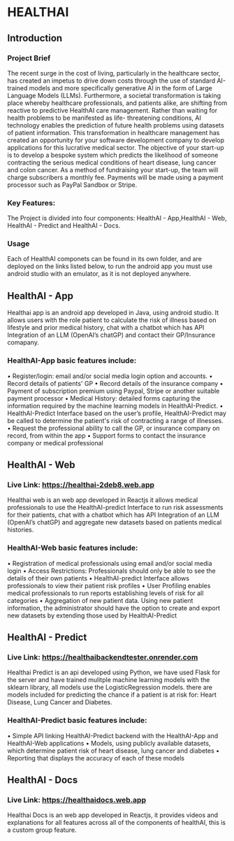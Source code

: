  # HEALTHAI

## Introduction
### Project Brief 
The recent surge in the cost of living, particularly in the healthcare sector, has created an impetus to drive down costs
through the use of standard AI-trained models and more specifically generative AI in the form of Large Language Models
(LLMs).
Furthermore, a societal transformation is taking place whereby healthcare professionals, and patients alike, are shifting
from reactive to predictive HealthAI care management. Rather than waiting for health problems to be manifested as life-
threatening conditions, AI technology enables the prediction of future health problems using datasets of patient
information.
This transformation in healthcare management has created an opportunity for your software development company to
develop applications for this lucrative medical sector. The objective of your start-up is to develop a bespoke system which
predicts the likelihood of someone contracting the serious medical conditions of heart disease, lung cancer and colon
cancer. As a method of fundraising your start-up, the team will charge subscribers a monthly fee. Payments will be made
using a payment processor such as PayPal Sandbox or Stripe.

### Key Features: 
The Project is divided into four components: HealthAI - App,HealthAI - Web, HealthAI - Predict and HealthAI - Docs.

### Usage
Each of HealthAI componets can be found in its own folder, and are deployed on the links listed below, to run the android app you must use android studio with an emulator, as it is not deployed anywhere.

## HealthAI - App
Healthai app is an android app developed in Java, using android studio. It allows users with the role patient to calculate the risk of illness based on lifestyle and prior medical history, chat with a chatbot which  has API Integration of an LLM (OpenAI’s chatGP) and contact their GP/Insurance comapany.

### HealthAI-App basic features include:
• Register/login: email and/or social media login option and accounts.
• Record details of patients' GP
• Record details of the insurance company
• Payment of subscription premium using Paypal, Stripe or another suitable payment processor
• Medical History: detailed forms capturing the information required by the machine
learning models in HealthAI-Predict.
• HealthAI-Predict Interface based on the user’s profile, HealthAI-Predict may be called to determine the patient's risk of contracting a range of illnesses.
• Request the professional ability to call the GP, or insurance company on record, from within the app
• Support forms to contact the insurance company or medical professional

## HealthAI - Web
### Live Link:  https://healthai-2deb8.web.app
Healthai web is an web app developed in Reactjs it allows medical professionals to use the HealthAI-predict Interface to run risk assessments for their patients, chat with a chatbot which has API Integration of an LLM (OpenAI’s chatGP) and aggregate new datasets based on patients medical histories.

### HealthAI-Web basic features include:
• Registration of medical professionals using email and/or social media login
• Access Restrictions: Professionals should only be able to see the details of their own patients
• HealthAI-predict Interface allows professionals to view their patient risk profiles
• User Profiling enables medical professionals to run reports establishing levels of risk for all categories
• Aggregation of new patient data. Using new patient information, the administrator should have the option to create and export new datasets by extending those used by HealthAI-Predict

## HealthAI - Predict
### Live Link:  https://healthaibackendtester.onrender.com 
Healthai Predict is an api developed using Python, we have used Flask for the server and have trained mulitple machine learning models with the sklearn library, all models use the LogisticRegression models. there are models included for predicting the chance if a patient is at risk for: Heart Disease, Lung Cancer and Diabetes.

### HealthAI-Predict basic features include:
• Simple API linking HealthAI-Predict backend with the HealthAI-App and HealthAI-Web applications
• Models, using publicly available datasets, which determine patient risk of heart disease, lung cancer and diabetes
• Reporting that displays the accuracy of each of these models

## HealthAI - Docs
### Live Link: https://healthaidocs.web.app  
Healthai Docs is an web app developed in Reactjs, it provides videos and explanations for all features across all of the components of healthAI, this is a custom group feature.


